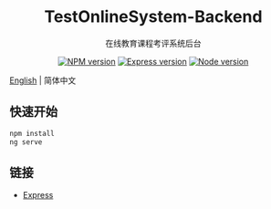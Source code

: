 <h1 align="center">
TestOnlineSystem-Backend
</h1>

<div align="center">

  在线教育课程考评系统后台

  [![NPM version](https://img.shields.io/npm/v/ng-alain.svg?style=flat-square)](https://www.npmjs.com/package/ng-alain)
  [![Express version](https://img.shields.io/badge/express-v4.16.4-blue.svg)](https://www.npmjs.com/package/express)
  [![Node version](https://img.shields.io/badge/Node-v11.13.0-blue.svg)](https://www.npmjs.com/package/node)

</div>

[English](README.md) | 简体中文

## 快速开始

```bash
npm install
ng serve
```

## 链接

+ [Express](https://github.com/expressjs/express)

